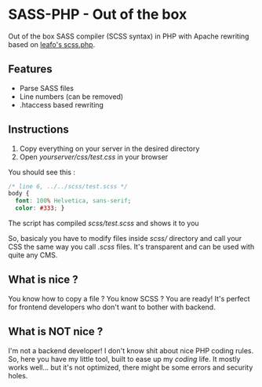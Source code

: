 # SASS-PHP - Out of the box

Out of the box SASS compiler (SCSS syntax) in PHP with Apache rewriting based on [leafo's scss.php][compilerurl].

## Features

 - Parse SASS files
 - Line numbers (can be removed)
 - .htaccess based rewriting

## Instructions

 1. Copy everything on your server in the desired directory
 2. Open *yourserver/css/test.css* in your browser

You should see this :

```css
/* line 6, ../../scss/test.scss */
body {
  font: 100% Helvetica, sans-serif;
  color: #333; }
```

The script has compiled *scss/test.scss* and shows it to you

So, basicaly you have to modify files inside *scss/* directory and call your CSS the same way you call *.scss* files. It's transparent and can be used with quite any CMS.

## What is nice ?

You know how to copy a file ? You know SCSS ? You are ready! It's perfect for frontend developers who don't want to bother with backend.

## What is NOT nice ?

I'm not a backend developer! I don't know shit about nice PHP coding rules. So, here you have my little tool, built to ease up my *coding* life. It mostly works well... but it's not optimized, there might be some errors and security holes.


[compilerurl]: https://github.com/leafo/scssphp
